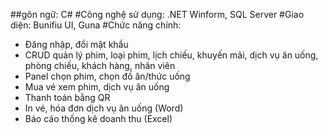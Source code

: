 ##gôn ngữ: C#
#Công nghệ sử dụng: .NET Winform, SQL Server
#Giao diện: Bunifiu UI, Guna
#Chức năng chính:
- Đăng nhập, đổi mật khẩu
- CRUD quản lý phim, loại phim, lịch chiếu, khuyến mãi, dịch vụ ăn uống, phòng chiếu, khách hàng, nhân viên
- Panel chọn phim, chọn đồ ăn/thức uống
- Mua vé xem phim, dịch vụ ăn uống
- Thanh toán bằng QR
- In vé, hóa đơn dịch vụ ăn uống (Word)
- Báo cáo thống kê doanh thu (Excel)
